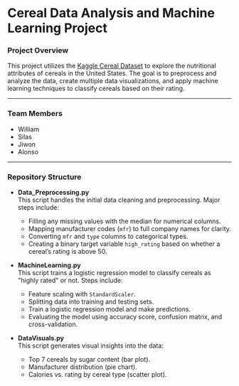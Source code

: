 # Cereal Data Analysis and Machine Learning Project
 
### Project Overview
This project utilizes the [Kaggle Cereal Dataset](https://www.kaggle.com/datasets/crawford/80-cereals) to explore the nutritional attributes of cereals in the United States. The goal is to preprocess and analyze the data, create multiple data visualizations, and apply machine learning techniques to classify cereals based on their rating.
 
---
 
### Team Members
- William
- Silas
- Jiwon
- Alonso
 
---
 ### Repository Structure
 
- **Data_Preprocessing.py**  
  This script handles the initial data cleaning and preprocessing. Major steps include:
  - Filling any missing values with the median for numerical columns.
  - Mapping manufacturer codes (`mfr`) to full company names for clarity.
  - Converting `mfr` and `type` columns to categorical types.
  - Creating a binary target variable `high_rating` based on whether a cereal’s rating is above 50.
 
- **MachineLearning.py**  
  This script trains a logistic regression model to classify cereals as "highly rated" or not. Steps include:
  - Feature scaling with `StandardScaler`.
  - Splitting data into training and testing sets.
  - Train a logistic regression model and make predictions.
  - Evaluating the model using accuracy score, confusion matrix, and cross-validation.
 
- **DataVisuals.py**  
  This script generates visual insights into the data:
  - Top 7 cereals by sugar content (bar plot).
  - Manufacturer distribution (pie chart).
  - Calories vs. rating by cereal type (scatter plot).
